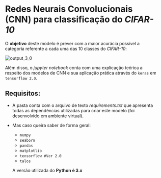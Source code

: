 # Redes Neurais Convolucionais (CNN) para classificação do *CIFAR-10*

O **objetivo** deste modelo é prever com a maior acurácia possível a categoria referente a cada uma das 10 classes do *CIFAR-10*:

![output_3_0](https://user-images.githubusercontent.com/32513366/71764006-42a69280-2ec1-11ea-89cd-160262a20fdf.png)

Além disso, o *jupyter notebook* conta com uma explicação teórica a respeito dos modelos de CNN e sua aplicação prática através do ```keras``` em ```tensorflow 2.0```.

## **Requisitos**:
- A pasta conta com o arquivo de texto *requirements.txt* que apresenta todas as dependências utilizadas para criar este modelo (foi desenvolvido em ambiente virtual).
- Mas caso queira saber de forma geral:
  - ```numpy```
  - ```seaborn```
  - ```pandas```
  - ```matplotlib```
  - ```tensorflow #Ver 2.0```
  - ```talos```
  
  A versão utilizada do **Python é 3.x**
  
